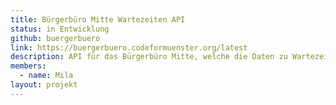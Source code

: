 ```yaml
---
title: Bürgerbüro Mitte Wartezeiten API
status: in Entwicklung
github: buergerbuero
link: https://buergerbuero.codeformuenster.org/latest
description: API für das Bürgerbüro Mitte, welche die Daten zu Wartezeit, Wartenummer usw. im JSON-Format bereitstellt.
members:
  - name: Mila
layout: projekt
---
```


